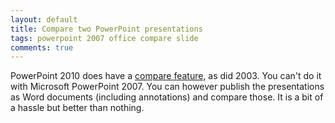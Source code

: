 ```yaml
---
layout: default
title: Compare two PowerPoint presentations
tags: powerpoint 2007 office compare slide
comments: true
---
```


PowerPoint 2010 does have a [compare feature](http://www.addictivetips.com/microsoft-office/powerpoint-2010-compare-two-presentations/), as did 2003. You can't do it with Microsoft PowerPoint 2007. You can however publish the presentations as Word documents (including annotations) and compare those. It is a bit of a hassle but better than nothing.
